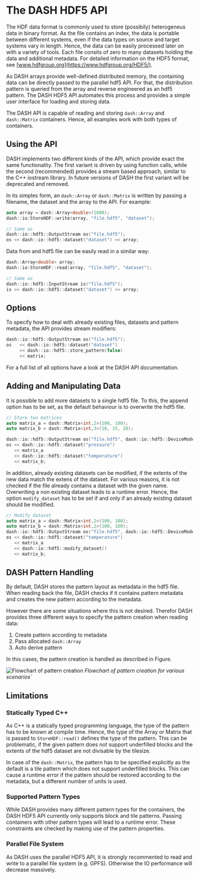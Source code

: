 # The DASH HDF5 API
The HDF data format is commonly used to store (possibily) heterogeneus data in binary format.
As the file contains an index, the data is portable between different systems, even if the data types on source and target systems vary in length. Hence, the data can be easily processed later on with a variety of tools. Each file consits of zero to many datasets holding the data and additional metadata. For detailed information on the HDF5 format, see [www.hdfgroup.org](https://www.hdfgroup.org/HDF5/).

As DASH arrays provide well-defined distributed memory, the containing data can be directly passed to the parallel hdf5 API. For that, the distribution pattern is queried from the array and reverse engineered as an hdf5 pattern. The DASH HDF5 API automates this process and provides a simple user interface for loading and storing data.

The DASH API is capable of reading and storing `dash::Array` and `dash::Matrix` containers. Hence, all examples work with both types of containers.

## Using the API
DASH implements two different kinds of the API, which provide exact the same functionality. The first variant is driven by using function calls, while the second (recommended) provides a stream based approach, similar to the C++ iostream library. In future versions of DASH the first variant will be deprecated and removed.

In its simples form, an `dash::Array` or `dash::Matrix` is written by passing a filename, the dataset and the array to the API. For example:

```cpp
auto array = dash::Array<double>(1000);
dash::io:StoreHDF::write(array, "file.hdf5", "dataset");

// Same as
dash::io::hdf5::OutputStream os("file.hdf5");
os << dash::io::hdf5::dataset("dataset") << array;
```

Data from and hdf5 file can be easily read in a similar way:

```cpp
dash::Array<double> array;
dash::io:StoreHDF::read(array, "file.hdf5", "dataset");

// Same as
dash::io::hdf5::InputStream is("file.hdf5");
is >> dash::io::hdf5::dataset("dataset") >> array;
```

## Options
To specify how to deal with already existing files, datasets and pattern metadata, the API provides stream modifiers:

```cpp
dash::io::hdf5::OutputStream os("file.hdf5");
os   << dash::io::hdf5::dataset("dataset")
     << dash::io::hdf5::store_pattern(false)
     << matrix;
```

For a full list of all options have a look at the DASH API documentation.

## Adding and Manipulating Data
It is possible to add more datasets to a single hdf5 file. To this, the append option has to be set, as the default behaviour is to overwrite the hdf5 file.

```cpp
// Store two matrices
auto matrix_a = dash::Matrix<int,2>(100, 100);
auto matrix_b = dash::Matrix<int,3>(10, 15, 20);

dash::io::hdf5::OutputStream os("file.hdf5", dash::io::hdf5::DeviceMode::App);
os << dash::io::hdf5::dataset("pressure")
   << matrix_a
   << dash::io::hdf5::dataset("temperature")
   << matrix_b;
```

In addition, already existing datasets can be modified, if the extents of the new data match the extens of the dataset.
For various reasons, it is not checked if the file already contains a dataset with the given name. Overwriting a non existing dataset leads to a runtime error.
Hence, the option `modify_dataset` has to be set if and only if an already existing dataset should be modified.

```cpp
// Modify dataset
auto matrix_a = dash::Matrix<int,2>(100, 100);
auto matrix_b = dash::Matrix<int,2>(100, 100);
dash::io::hdf5::OutputStream os("file.hdf5", dash::io::hdf5::DeviceMode::App);
os << dash::io::hdf5::dataset("temperature")
   << matrix_a
   << dash::io::hdf5::modify_dataset()
   << matrix_b;
```


## DASH Pattern Handling
By default, DASH stores the pattern layout as metadata in the hdf5 file. When reading back the file, DASH checks if it contains pattern metadata and creates the new pattern according to the metadata.

However there are some situations where this is not desired. Therefor DASH provides three different ways to specify the pattern creation when reading data:

1. Create pattern according to metadata
2. Pass allocated `dash::Array`
3. Auto derive pattern

In this cases, the pattern creation is handled as described in Figure.

![Flowchart of pattern creation](uml_hdf5_pattern_creation.svg)
*Flowchart of pattern creation for various scenarios`*


## Limitations
### Statically Typed C++
As C++ is a statically typed programming language, the type of the pattern has to be known at compile time. Hence, the type of the Array or Matrix that is passed to `StoreHDF::read()` defines the type of the pattern. This can be problematic, if the given pattern does not support underfilled blocks and the extents of the hdf5 dataset are not divisable by the tilesize.

In case of the `dash::Matrix`, the pattern has to be specified explicitly as the default is a tile pattern which does not support underfilled blocks. This can cause a runtime error if the pattern should be restored according to the metadata, but a different number of units is used.

### Supported Pattern Types
While DASH provides many different pattern types for the containers, the DASH HDF5 API currently only supports block and tile patterns. Passing containers with other pattern types will lead to a runtime error. These constraints are checked by making use of the pattern properties.

### Parallel File System
As DASH uses the parallel HDF5 API, it is strongly recommented to read and write to a parallel file system (e.g. GPFS). Otherwise the IO performance will decrease massively.

